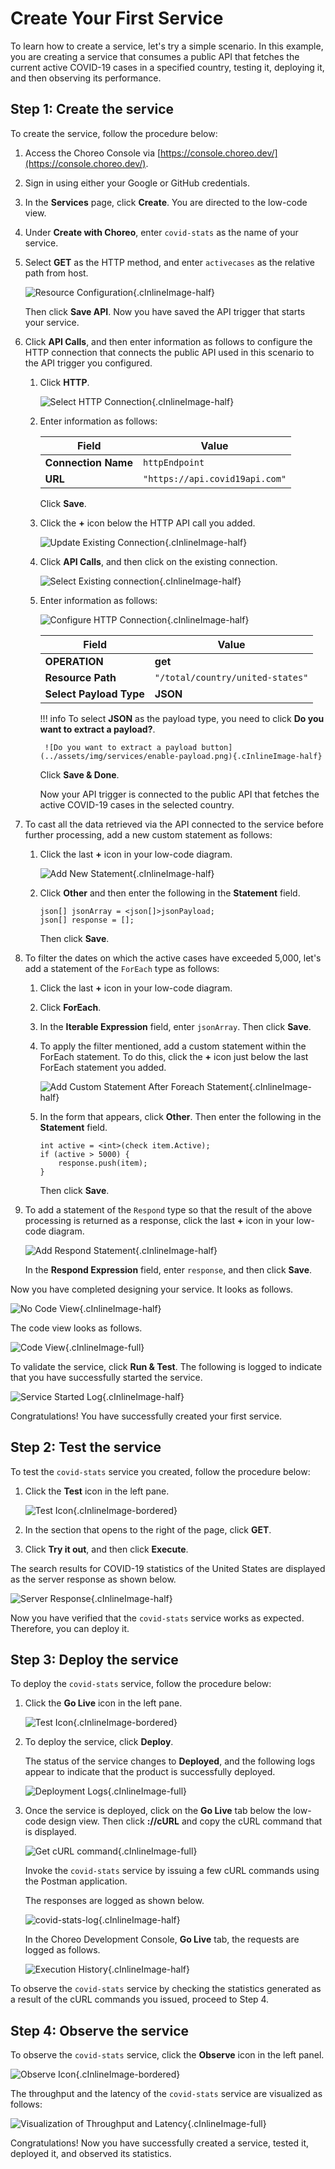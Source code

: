 # Create Your First Service

To learn how to create a service, let's try a simple scenario. In this example, you are creating a service that consumes a public API that fetches the current active COVID-19 cases in a specified country, testing it, deploying it, and then observing its performance.

## Step 1: Create the service

To create the service, follow the procedure below: 

1. Access the Choreo Console via [https://console.choreo.dev/](https://console.choreo.dev/).
    
2. Sign in using either your Google or GitHub credentials.
    
3. In the **Services** page, click **Create**. You are directed to the low-code view.

4. Under **Create with Choreo**, enter `covid-stats` as the name of your service.

5. Select **GET** as the HTTP method, and enter `activecases` as the relative path from host.

    ![Resource Configuration](../assets/img/services/configure-api-trigger.png){.cInlineImage-half}
    
    Then click **Save API**. Now you have saved the API trigger that starts your service.
    
6. Click **API Calls**, and then enter information as follows to configure the HTTP connection that connects the public API used in this scenario to the API trigger you configured.

    1. Click **HTTP**.
    
        ![Select HTTP Connection](../assets/img/services/select-http-connection.png){.cInlineImage-half}
        
    2. Enter information as follows:
    
        | **Field**           | **Value**                    |
        |---------------------|------------------------------|
        | **Connection Name** | `httpEndpoint`               |
        | **URL**             | `"https://api.covid19api.com"` |
        
        Click **Save**.
        
    3. Click the **+** icon below the HTTP API call you added. 
    
        ![Update Existing Connection](../assets/img/services/update-existing-connection.png){.cInlineImage-half}
        
    4. Click **API Calls**, and then click on the existing connection.
    
        ![Select Existing connection](../assets/img/services/select-existing-connection.png){.cInlineImage-half}
        
    5. Enter information as follows:
        
        ![Configure HTTP Connection](../assets/img/services/select-existing-connection.png){.cInlineImage-half}
        
        | **Field**               | **Value**                      |
        |-------------------------|--------------------------------|
        | **OPERATION**           | **get**                        |
        | **Resource Path**       | `"/total/country/united-states"` |
        | **Select Payload Type** | **JSON**                       |
        
        !!! info
            To select **JSON** as the payload type, you need to click **Do you want to extract a payload?**.
       
            ![Do you want to extract a payload button](../assets/img/services/enable-payload.png){.cInlineImage-half}
        
        Click **Save & Done**.
        
        Now your API trigger is connected to the public API that fetches the active COVID-19 cases in the selected country.
    
7. To cast all the data retrieved via the API connected to the service before further processing, add a new custom statement as follows:

    1. Click the last **+** icon in your low-code diagram.

        ![Add New Statement](../assets/img/services/add-custom-statement.png){.cInlineImage-half}
    
    2. Click **Other** and then enter the following in the **Statement** field.
    
        ```
        json[] jsonArray = <json[]>jsonPayload;
        json[] response = [];
        ```
        Then click **Save**.
    
8. To filter the dates on which the active cases have exceeded 5,000, let's add a statement of the `ForEach` type as follows: 

    1. Click the last **+** icon in your low-code diagram.
    
    2. Click **ForEach**.

    3. In the **Iterable Expression** field, enter `jsonArray`. Then click **Save**.
    
    4. To apply the filter mentioned, add a custom statement within the ForEach statement. To do this, click the **+** icon just below the last ForEach statement you added.

        ![Add Custom Statement After Foreach Statement](../assets/img/services/add-custom-statement-after-foreach-statement.png){.cInlineImage-half}
    
    5. In the form that appears, click **Other**. Then enter the following in the **Statement** field.

        ```ballerina
        int active = <int>(check item.Active);
        if (active > 5000) {
            response.push(item);
        }
        ```
        
        Then click **Save**.
    
9. To add a statement of the `Respond` type so that the result of the above processing is returned as a response, click the last **+** icon in your low-code diagram.

    ![Add Respond Statement](../assets/img/services/add-respond-statement.png){.cInlineImage-half}
    
    In the **Respond Expression** field, enter `response`, and then click **Save**.

    
Now you have completed designing your service. It looks as follows.

![No Code View](../assets/img/services/choreo-service-low-code-view.png){.cInlineImage-half}

The code view looks as follows.

![Code View](../assets/img/services/choreo-service-code-view.png){.cInlineImage-full}

    
To validate the service, click **Run & Test**. The following is logged to indicate that you have successfully started the service.

![Service Started Log](../assets/img/services/service-started-notification.png){.cInlineImage-half}
    
Congratulations! You have successfully created your first service.
   
## Step 2: Test the service

To test the `covid-stats` service you created, follow the procedure below:

1. Click the **Test** icon in the left pane.

    ![Test Icon](../assets/img/services/test-icon.png){.cInlineImage-bordered}

2. In the section that opens to the right of the page, click **GET**.

3. Click **Try it out**, and then click **Execute**.

The search results for COVID-19 statistics of the United States are displayed as the server response as shown below.

![Server Response](../assets/img/services/server-response.png){.cInlineImage-half}

Now you have verified that the `covid-stats` service works as expected. Therefore, you can deploy it.

## Step 3: Deploy the service

To deploy the `covid-stats` service, follow the procedure below:

1. Click the **Go Live** icon in the left pane.

    ![Test Icon](../assets/img/services/deploy-icon.png){.cInlineImage-bordered}

2. To deploy the service, click **Deploy**.

    The status of the service changes to **Deployed**, and the following logs appear to indicate that the product is successfully deployed.    

    ![Deployment Logs](../assets/img/services/deployment-logs.png){.cInlineImage-full}

3. Once the service is deployed, click on the **Go Live** tab below the low-code design view. Then click **://cURL** and copy the cURL command that is displayed.

    ![Get cURL command](../assets/img/services/copy-curl-command.png){.cInlineImage-full}
    
    Invoke the `covid-stats` service by issuing a few cURL commands using the Postman application.
    
    The responses are logged as shown below.
    
    ![covid-stats-log](../assets/img/services/covid-stats-log.png){.cInlineImage-half}

    In the Choreo Development Console, **Go Live** tab, the requests are logged as follows.
    
    ![Execution History](../assets/img/services/execution-history.png){.cInlineImage-half}
    
To observe the `covid-stats` service by checking the statistics generated as a result of the cURL commands you issued, proceed to Step 4. 

## Step 4: Observe the service

To observe the `covid-stats` service, click the **Observe** icon in the left panel.

![Observe Icon](../assets/img/services/observe-icon.png){.cInlineImage-bordered}

The throughput and the latency of the `covid-stats` service are visualized as follows:

![Visualization of Throughput and Latency](../assets/img/services/visualization-of-statistics.png){.cInlineImage-full}

Congratulations! Now you have successfully created a service, tested it, deployed it, and observed its statistics.

